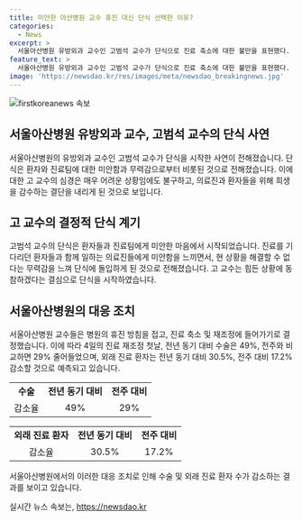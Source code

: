 ```yaml
---
title: 미안한 아산병원 교수 휴진 대신 단식 선택한 이유?
categories:
  - News
excerpt: >
  서울아산병원 유방외과 교수인 고범석 교수가 단식으로 진료 축소에 대한 불만을 표현했다. 그는 환자들과 전공의들에게 미안함을 토로하며, 병원 직원들과 의대생들에게도 곤욕을 토로했다. 이에 사람들은 환자를 위해 휴진보다는 다른 희생을 감당해야 한다는 의견을 제시했다. 고 교수는 힘든 상황에 동참한다는 점에서 (몸은 힘들지만) 마음은 편하다고 말했다. 서울아산병원 교수들은 집단 휴진 대신 진료 축소와 재조정으로 방향을 전환했다.
feature_text: >
  서울아산병원 유방외과 교수인 고범석 교수가 단식으로 진료 축소에 대한 불만을 표현했다. 그는 환자들과 전공의들에게 미안함을 토로하며, 병원 직원들과 의대생들에게도 곤욕을 토로했다. 이에 사람들은 환자를 위해 휴진보다는 다른 희생을 감당해야 한다는 의견을 제시했다. 고 교수는 힘든 상황에 동참한다는 점에서 (몸은 힘들지만) 마음은 편하다고 말했다. 서울아산병원 교수들은 집단 휴진 대신 진료 축소와 재조정으로 방향을 전환했다.
image: 'https://newsdao.kr/res/images/meta/newsdao_breakingnews.jpg'
---
```


<p><img src="https://newsdao.kr/res/images/meta/newsdao_breakingnews.jpg" alt="firstkoreanews 속보" /></p>

<h2 data-ke-size="size26">서울아산병원 유방외과 교수, 고범석 교수의 단식 사연</h2>

<p data-ke-size="size16">서울아산병원의 유방외과 교수인 고범석 교수가 단식을 시작한 사연이 전해졌습니다. 단식은 환자와 진료팀에 대한 미안함과 무력감으로부터 비롯된 것으로 전해졌습니다. 이에 대한 고 교수의 심경은 매우 어려운 상황임에도 불구하고, 의료진과 환자들을 위해 희생을 감수하는 결단을 내리게 된 것으로 보입니다.</p>

<h2 data-ke-size="size26">고 교수의 결정적 단식 계기</h2>

<p data-ke-size="size16">고범석 교수의 단식은 환자들과 진료팀에게 미안한 마음에서 시작되었습니다. 진료를 기다리던 환자들과 함께 일하는 의료진들에게 미안함을 느끼면서, 현 상황을 해결할 수 없다는 무력감을 느껴 단식에 돌입하게 된 것으로 전해졌습니다. 고 교수는 힘든 상황에 동참하겠다는 결심으로 단식을 시작하였습니다.</p>

<h2 data-ke-size="size26">서울아산병원의 대응 조치</h2>

<p data-ke-size="size16">서울아산병원 교수들은 병원의 휴진 방침을 접고, 진료 축소 및 재조정에 들어가기로 결정했습니다. 이에 따라 4일의 진료 재조정 첫날, 전년 동기 대비 수술은 49%, 전주와 비교하면 29% 줄어들었으며, 외래 진료 환자는 전년 동기 대비 30.5%, 전주 대비 17.2% 감소할 것으로 예측되고 있습니다.</p>

<table>
  <tr>
    <td style="text-align: center; height: 17px;"><b>수술</b></td>
    <td style="text-align: center; height: 17px;"><b>전년 동기 대비</b></td>
    <td style="text-align: center; height: 17px;"><b>전주 대비</b></td>
  </tr>
  <tr>
    <td style="text-align: center; height: 17px;">감소율</td>
    <td style="text-align: center; height: 17px;">49%</td>
    <td style="text-align: center; height: 17px;">29%</td>
  </tr>
</table>

<table>
  <tr>
    <td style="text-align: center; height: 17px;"><b>외래 진료 환자</b></td>
    <td style="text-align: center; height: 17px;"><b>전년 동기 대비</b></td>
    <td style="text-align: center; height: 17px;"><b>전주 대비</b></td>
  </tr>
  <tr>
    <td style="text-align: center; height: 17px;">감소율</td>
    <td style="text-align: center; height: 17px;">30.5%</td>
    <td style="text-align: center; height: 17px;">17.2%</td>
  </tr>
</table>

<p data-ke-size="size16">서울아산병원에서의 이러한 대응 조치로 인해 수술 및 외래 진료 환자 수가 감소하는 결과를 보이고 있습니다.</p>
실시간 뉴스 속보는, <a href="https://newsdao.kr" rel="dofollow">https://newsdao.kr</a>


